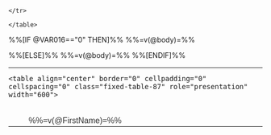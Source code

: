 <table width="100%" border="0" cellspacing="0" cellpadding="0">
     <tr>
 <td align="left" valign="top" style="padding: 0 0 0px 0"> 
 
    <table align="center" border="0" cellpadding="0" cellspacing="0" class="fixed-table-87" role="presentation" width="600">
  <tr>
    <td align="center"  style="font-family:Arial,Helvetica,sans-serif; color:#333333; text-align:left; font-size:16px; line-height:22px; margin:0; padding:20px 40px 0 40px;"  class="pad20" valign="top">
  %%=v(@FirstName)=%%
    </td>
    
    </tr>
    
    </table>
 
 %%[IF @VAR016=="0" THEN]%%
   %%=v(@body)=%%
   
   %%[ELSE]%%
      %%=v(@body)=%%
   %%[ENDIF]%%
</td>
    </tr>
</table>
